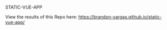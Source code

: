STATIC-VUE-APP

View the results of this Repo here: https://brandon-vargas.github.io/static-vue-app/
